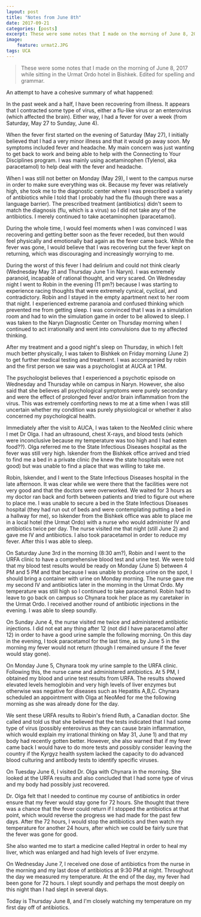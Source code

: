 ```yaml
---
layout: post
title: "Notes from June 8th"
date: 2017-09-21
categories: [posts]
excerpt: These were some notes that I made on the morning of June 8, 2017 while sitting in the Urmat Ordo hotel in Bishkek. Edited for spelling and grammar.
image:
    feature: urmat2.JPG
tags: UCA
---
```

> These were some notes that I made on the morning of June 8, 2017 while sitting in the Urmat Ordo hotel in Bishkek. Edited for spelling and grammar.

An attempt to have a cohesive summary of what happened:

In the past week and a half, I have been recovering from illness. It appears that I contracted some type of virus, either a flu-like virus or an enterovirus (which affected the brain). Either way, I had a fever for over a week (from Saturday, May 27 to Sunday, June 4).

When the fever first started on the evening of Saturday (May 27), I initially believed that I had a very minor illness and that it would go away soon. My symptoms included fever and headache. My main concern was just wanting to get back to work and being able to help with the Connecting to Your Disciplines program. I was mainly using acetaminophen (Tylenol, aka paracetamol) to help deal with the fever and headache.

When I was still not better on Monday (May 29), I went to the campus nurse in order to make sure everything was ok. Because my fever was relatively high, she took me to the diagnostic center where I was prescribed a variety of antibiotics while I told that I probably had the flu (though there was a language barrier). The prescribed treatment (antibiotics) didn't seem to match the diagnosis (flu, which is a virus) so I did not take any of the antibiotics. I merely continued to take acetaminophen (paracetamol).

During the whole time, I would feel moments when I was convinced I was recovering and getting better soon as the fever receded, but then would feel physically and emotionally bad again as the fever came back. While the fever was gone, I would believe that I was recovering but the fever kept on returning, which was discouraging and increasingly worrying to me.

During the worst of this fever I had delirium and could not think clearly (Wednesday May 31 and Thursday June 1 in Naryn). I was extremely paranoid, incapable of rational thought, and very scared. On Wednesday night I went to Robin in the evening (11 pm?) because I was starting to experience racing thoughts that were extremely cynical, cyclical, and contradictory. Robin and I stayed in the empty apartment next to her room that night. I experienced extreme paranoia and confused thinking which prevented me from getting sleep. I was convinced that I was in a simulation room and had to win the simulation game in order to be allowed to sleep. I was taken to the Naryn Diagnostic Center on Thursday morning when I continued to act irrationally and went into convulsions due to my affected thinking.

After my treatment and a good night's sleep on Thursday, in which I felt much better physically, I was taken to Bishkek on Friday morning (June 2) to get further medical testing and treatment. I was accompanied by robin and the first person we saw was a psychologist at AUCA at 1 PM.

The psychologist believes that I experienced a psychotic episode on Wednesday and Thursday while on campus in Naryn. However, she also said that she believes all psychological symptoms were purely secondary and were the effect of prolonged fever and/or brain inflammation from the virus. This was extremely comforting news to me at a time when I was still uncertain whether my condition was purely physiological or whether it also concerned my psychological health.

Immediately after the visit to AUCA, I was taken to the NeoMed clinic where I met Dr Olga. I had an ultrasound, chest X-rays, and blood tests (which were inconclusive because my temperature was too high and I had eaten food??). Olga referred me to the State Infectious Diseases hospital as the fever was still very high. Iskender from the Bishkek office arrived and tried to find me a bed in a private clinic (he knew the state hospitals were not good) but was unable to find a place that was willing to take me.

Robin, Iskender, and I went to the State Infectious Diseases hospital in the late afternoon. It was clear while we were there that the facilities were not very good and that the doctors were overworked. We waited for 3 hours as my doctor ran back and forth between patients and tried to figure out where to place me. I was unable to secure a bed in the State Infectious Diseases hospital (they had run out of beds and were contemplating putting a bed in a hallway for me), so Iskender from the Bishkek office was able to place me in a local hotel (the Urmat Ordo) with a nurse who would administer IV and antibiotics twice per day. The nurse visited me that night (still June 2) and gave me IV and antibiotics. I also took paracetamol in order to reduce my fever. After this I was able to sleep.

On Saturday June 3rd in the morning (8:30 am?), Robin and I went to the URFA clinic to have a comprehensive blood test and urine test. We were told that my blood test results would be ready on Monday (June 5) between 4 PM and 5 PM and that because I was unable to produce urine on the spot, I should bring a container with urine on Monday morning. The nurse gave me my second IV and antibiotics later in the morning in the Urmat Ordo. My temperature was still high so I continued to take paracetamol. Robin had to leave to go back on campus so Chynara took her place as my caretaker in the Urmat Ordo. I received another round of antibiotic injections in the evening. I was able to sleep soundly.

On Sunday June 4, the nurse visited me twice and administered antibiotic injections. I did not eat any thing after 12 (not did I have paracetamol after 12) in order to have a good urine sample the following morning. On this day in the evening, I took paracetamol for the last time, as by June 5 in the morning my fever would not return (though I remained unsure if the fever would stay gone).

On Monday June 5, Chynara took my urine sample to the URFA clinic. Following this, the nurse came and administered antibiotics. At 5 PM, I obtained my blood and urine test results from URFA. The results showed elevated levels hemoglobin and very high levels of liver enzymes but otherwise was negative for diseases such as Hepatitis A,B,C. Chynara scheduled an appointment with Olga at NeoMed for me the following morning as she was already done for the day.

We sent these URFA results to Robin's friend Ruth, a Canadian doctor. She called and told us that she believed that the tests indicated that I had some type of virus (possibly enterovirus as they can cause brain inflammation, which would explain my irrational thinking on May 31, June 1) and that my body had recently gotten better. However, she also warned that if my fever came back I would have to do more tests and possibly consider leaving the country if the Kyrgyz health system lacked the capacity to do advanced blood culturing and antibody tests to identify specific viruses.

On Tuesday June 6, I visited Dr. Olga with Chynara in the morning. She looked at the URFA results and also concluded that I had some type of virus and my body had possibly just recovered.

Dr. Olga felt that I needed to continue my course of antibiotics in order ensure that my fever would stay gone for 72 hours. She thought that there was a chance that the fever could return if I stopped the antibiotics at that point, which would reverse the progress we had made for the past few days. After the 72 hours, I would stop the antibiotics and then watch my temperature for another 24 hours, after which we could be fairly sure that the fever was gone for good.

She also wanted me to start a medicine called Heptral in order to heal my liver, which was enlarged and had high levels of liver enzyme.

On Wednesday June 7, I received one dose of antibiotics from the nurse in the morning and my last dose of antibiotics at 9:30 PM at night. Throughout the day we measured my temperature. At the end of the day, my fever had been gone for 72 hours. I slept soundly and perhaps the most deeply on this night than I had slept in several days.

Today is Thursday June 8, and I'm closely watching my temperature on my first day off of antibiotics.
